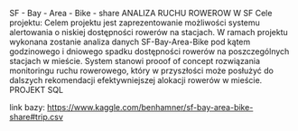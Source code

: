 
SF - Bay - Area - Bike - share
ANALIZA RUCHU ROWEROW W SF
Cele projektu:
Celem projektu jest zaprezentowanie możliwości systemu alertowania o niskiej dostępności rowerów na stacjach. 
W ramach projektu wykonana zostanie analiza danych SF-Bay-Area-Bike pod kątem godzinowego i dniowego spadku dostępności rowerów na poszczególnych stacjach w mieście.
System stanowi prooof of concept rozwiązania monitoringu ruchu rowerowego, który w przyszłości może posłużyć do dalszych rekomendacji efektywniejszej alokacji rowerów w mieście.
PROJEKT SQL

link bazy:
https://www.kaggle.com/benhamner/sf-bay-area-bike-share#trip.csv
